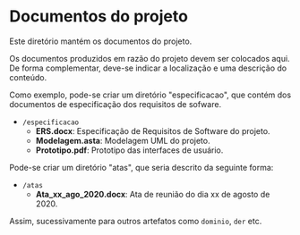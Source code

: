 # Documentos do projeto

Este diretório mantém os documentos do projeto. 

Os documentos produzidos em razão do projeto devem ser colocados aqui. De forma complementar, deve-se indicar a localização e uma descrição do conteúdo.

Como exemplo, pode-se criar um diretório "especificacao", que contém dos documentos de especificação dos requisitos de sofware.

* `/especificacao`
    * **ERS.docx**: Especificação de Requisitos de Software do projeto.
    * **Modelagem.asta**: Modelagem UML do projeto.
    * **Prototipo.pdf**: Prototipo das interfaces de usuário.

Pode-se criar um diretório "atas", que seria descrito da seguinte forma:
* `/atas`
	* **Ata_xx_ago_2020.docx**: Ata de reunião do dia xx de agosto de 2020.

Assim, sucessivamente para outros artefatos como `dominio`, `der` etc.
